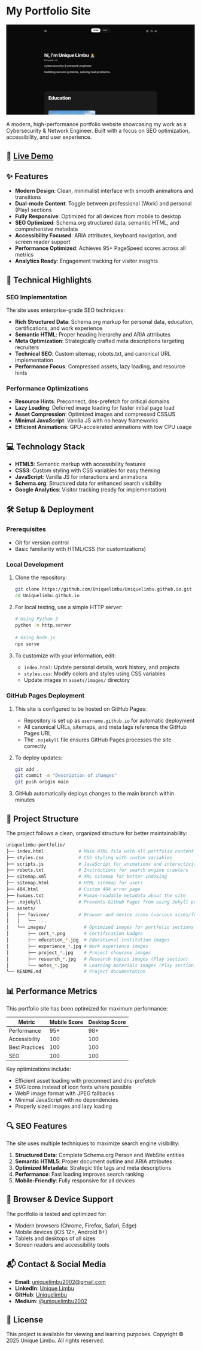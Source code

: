 # My Portfolio Site

![Website Preview](assets/images/portfolio-preview.png)

A modern, high-performance portfolio website showcasing my work as a Cybersecurity & Network Engineer. Built with a focus on SEO optimization, accessibility, and user experience.

## 🔗 [Live Demo](https://uniquelimbu.github.io/)

## ✨ Features

- **Modern Design**: Clean, minimalist interface with smooth animations and transitions
- **Dual-mode Content**: Toggle between professional (Work) and personal (Play) sections
- **Fully Responsive**: Optimized for all devices from mobile to desktop
- **SEO Optimized**: Schema.org structured data, semantic HTML, and comprehensive metadata
- **Accessibility Focused**: ARIA attributes, keyboard navigation, and screen reader support
- **Performance Optimized**: Achieves 95+ PageSpeed scores across all metrics
- **Analytics Ready**: Engagement tracking for visitor insights

## 🚀 Technical Highlights

### SEO Implementation

The site uses enterprise-grade SEO techniques:

- **Rich Structured Data**: Schema.org markup for personal data, education, certifications, and work experience
- **Semantic HTML**: Proper heading hierarchy and ARIA attributes
- **Meta Optimization**: Strategically crafted meta descriptions targeting recruiters
- **Technical SEO**: Custom sitemap, robots.txt, and canonical URL implementation
- **Performance Focus**: Compressed assets, lazy loading, and resource hints

### Performance Optimizations

- **Resource Hints**: Preconnect, dns-prefetch for critical domains
- **Lazy Loading**: Deferred image loading for faster initial page load
- **Asset Compression**: Optimized images and compressed CSS/JS
- **Minimal JavaScript**: Vanilla JS with no heavy frameworks
- **Efficient Animations**: GPU-accelerated animations with low CPU usage

## 💻 Technology Stack

- **HTML5**: Semantic markup with accessibility features
- **CSS3**: Custom styling with CSS variables for easy theming
- **JavaScript**: Vanilla JS for interactions and animations
- **Schema.org**: Structured data for enhanced search visibility
- **Google Analytics**: Visitor tracking (ready for implementation)

## 🛠️ Setup & Deployment

### Prerequisites

- Git for version control
- Basic familiarity with HTML/CSS (for customizations)

### Local Development

1. Clone the repository:
   ```bash
   git clone https://github.com/Uniquelimbu/Uniquelimbu.github.io.git
   cd Uniquelimbu.github.io
   ```

2. For local testing, use a simple HTTP server:
   ```bash
   # Using Python 3
   python -m http.server
   
   # Using Node.js
   npx serve
   ```

3. To customize with your information, edit:
   - `index.html`: Update personal details, work history, and projects
   - `styles.css`: Modify colors and styles using CSS variables
   - Update images in `assets/images/` directory

### GitHub Pages Deployment

1. This site is configured to be hosted on GitHub Pages:
   - Repository is set up as `username.github.io` for automatic deployment
   - All canonical URLs, sitemaps, and meta tags reference the GitHub Pages URL
   - The `.nojekyll` file ensures GitHub Pages processes the site correctly

2. To deploy updates:
   ```bash
   git add .
   git commit -m "Description of changes"
   git push origin main
   ```

3. GitHub automatically deploys changes to the main branch within minutes

## 📂 Project Structure

The project follows a clean, organized structure for better maintainability:

```bash
uniquelimbu-portfolio/
├── index.html             # Main HTML file with all portfolio content
├── styles.css             # CSS styling with custom variables
├── scripts.js             # JavaScript for animations and interactivity
├── robots.txt             # Instructions for search engine crawlers
├── sitemap.xml            # XML sitemap for better indexing
├── sitemap.html           # HTML sitemap for users
├── 404.html               # Custom 404 error page
├── humans.txt             # Human-readable metadata about the site
├── .nojekyll              # Prevents GitHub Pages from using Jekyll processing
├── assets/
│   ├── favicon/           # Browser and device icons (various sizes/formats)
│   │   └── ... 
│   └── images/              # Optimized images for portfolio sections
│       ├── cert_*.png       # Certification badges
│       ├── education_*.jpg  # Educational institution images
│       ├── experience_*.jpg # Work experience images
│       ├── project_*.jpg    # Project showcase images
│       ├── research_*.jpg   # Research topics images (Play section)
│       └── notes_*.jpg      # Learning materials images (Play section)
└── README.md                # Project documentation
```

## 📊 Performance Metrics

This portfolio site has been optimized for maximum performance:

| Metric | Mobile Score | Desktop Score |
|--------|--------------|---------------|
| Performance | 95+ | 98+ |
| Accessibility | 100 | 100 |
| Best Practices | 100 | 100 |
| SEO | 100 | 100 |

Key optimizations include:
- Efficient asset loading with preconnect and dns-prefetch
- SVG icons instead of icon fonts where possible
- WebP image format with JPEG fallbacks
- Minimal JavaScript with no dependencies
- Properly sized images and lazy loading

## 🔍 SEO Features

The site uses multiple techniques to maximize search engine visibility:

1. **Structured Data**: Complete Schema.org Person and WebSite entities
2. **Semantic HTML5**: Proper document outline and ARIA attributes 
3. **Optimized Metadata**: Strategic title tags and meta descriptions
4. **Performance**: Fast loading improves search ranking
5. **Mobile-Friendly**: Fully responsive for all devices

## 📱 Browser & Device Support

The portfolio is tested and optimized for:

- Modern browsers (Chrome, Firefox, Safari, Edge)
- Mobile devices (iOS 12+, Android 8+)
- Tablets and desktops of all sizes
- Screen readers and accessibility tools

## 📬 Contact & Social Media

- **Email**: [uniquelimbu2002@gmail.com](mailto:uniquelimbu2002@gmail.com)
- **LinkedIn**: [Unique Limbu](https://linkedin.com/in/unique-limbu)
- **GitHub**: [Uniquelimbu](https://github.com/Uniquelimbu)
- **Medium**: [@uniquelimbu2002](https://medium.com/@uniquelimbu2002)

## 📄 License

This project is available for viewing and learning purposes. 
Copyright © 2025 Unique Limbu. All rights reserved.
